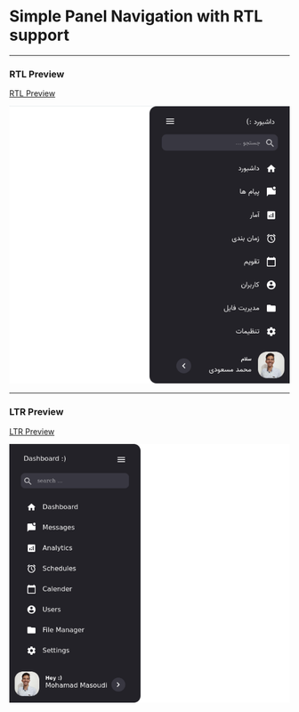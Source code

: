 # Simple Panel Navigation with RTL support 
---

### RTL Preview

[RTL Preview](https://mmasoudih.github.io/panel-navigation-rtl-ltr/index)

![rtl verison](./rtl.png)

--- 

### LTR Preview 

[LTR Preview](https://mmasoudih.github.io/panel-navigation-rtl-ltr/index-ltr)

![ltr verison](./ltr.png)


